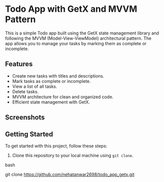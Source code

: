 # Todo App with GetX and MVVM Pattern

This is a simple Todo app built using the GetX state management library and following the MVVM (Model-View-ViewModel) architectural pattern. The app allows you to manage your tasks by marking them as complete or incomplete.

## Features

- Create new tasks with titles and descriptions.
- Mark tasks as complete or incomplete.
- View a list of all tasks.
- Delete tasks.
- MVVM architecture for clean and organized code.
- Efficient state management with GetX.

## Screenshots



## Getting Started

To get started with this project, follow these steps:

1. Clone this repository to your local machine using `git clone`.

bash

git clone  https://github.com/nehatanwar2698/todo_app_getx.git
